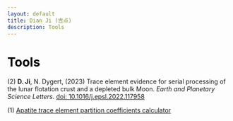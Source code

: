 ```yaml
---
layout: default
title: Dian Ji (吉点)
description: Tools
---
```


# <span style="color:black">Tools</span>
 
(2) **D. Ji**, N. Dygert, (2023) Trace element evidence for serial processing of the lunar flotation crust and a depleted bulk Moon. <em>Earth and Planetary Science Letters</em>. [doi: 10.1016/j.epsl.2022.117958](https://doi.org/10.1016/j.epsl.2022.117958)<br>

(1) <a href="https://dian01811.github.io/files/Apatite_calculator.xlsx" download>Apatite trace element partition coefficients calculator</a>
